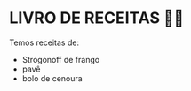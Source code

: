 # LIVRO DE RECEITAS :woman_cook:

Temos receitas de:

- Strogonoff de frango
- pavê
- bolo de cenoura
